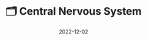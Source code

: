 ---
title: 🗂 Central Nervous System
date: '2022-12-02'
type: book
weight: 99
commentable: true
show_breadcrumb: true
---